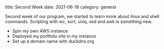 title: Second Week
date: 2021-06-18
category: general


Second week of our program, we started to learn more about linux and shell commands.
Scripting with wc, sort, uniq, sed and awk is something new. 

- Spin my own AWS instance
- Deployed my portfolio site in my instance
- Set up a domain name with duckdns.org